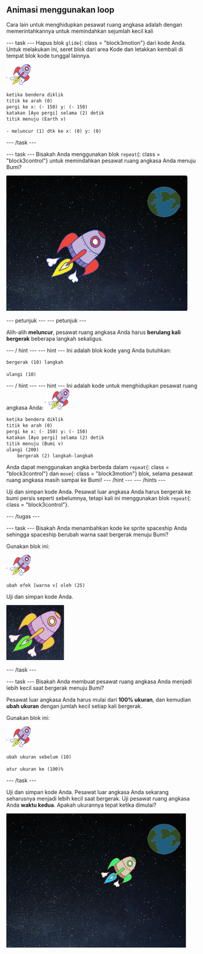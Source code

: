 ## Animasi menggunakan loop

Cara lain untuk menghidupkan pesawat ruang angkasa adalah dengan memerintahkannya untuk memindahkan sejumlah kecil kali

\--- task \--- Hapus blok `glide`{: class = "block3motion"} dari kode Anda. Untuk melakukan ini, seret blok dari area Kode dan letakkan kembali di tempat blok kode tunggal lainnya.

![Sprite pesawat ruang angkasa](images/sprite-spaceship.png)

```blocks3
ketika bendera diklik
titik ke arah (0)
pergi ke x: (- 150) y: (- 150)
katakan [Ayo pergi] selama (2) detik
titik menuju (Earth v)

- meluncur (1) dtk ke x: (0) y: (0)
```

\--- /task \---

\--- task \--- Bisakah Anda menggunakan blok `repeat`{: class = "block3control"} untuk memindahkan pesawat ruang angkasa Anda menuju Bumi?

![Menguji animasi pesawat luar angkasa](images/space-animate-stage.png)

\--- petunjuk \--- \--- petunjuk \---

Alih-alih **meluncur**, pesawat ruang angkasa Anda harus **berulang kali** **bergerak** beberapa langkah sekaligus.

\--- / hint \--- \--- hint \--- Ini adalah blok kode yang Anda butuhkan:

```blocks3
bergerak (10) langkah

ulangi (10)
```

\--- / hint \--- \--- hint \--- Ini adalah kode untuk menghidupkan pesawat ruang angkasa Anda: ![Sprite pesawat ruang angkasa](images/sprite-spaceship.png)

```blocks3
ketika bendera diklik
titik ke arah (0)
pergi ke x: (- 150) y: (- 150)
katakan [Ayo pergi] selama (2) detik
titik menuju (Bumi v)
ulangi (200)
    bergerak (2) langkah-langkah
```

Anda dapat menggunakan angka berbeda dalam `repeat`{: class = "block3control"} dan `move`{: class = "block3motion"} blok, selama pesawat ruang angkasa masih sampai ke Bumi! \--- /hint \--- \--- /hints \---

Uji dan simpan kode Anda. Pesawat luar angkasa Anda harus bergerak ke bumi persis seperti sebelumnya, tetapi kali ini menggunakan blok `repeat`{: class = "block3control"}.

\--- /tugas \---

\--- task \--- Bisakah Anda menambahkan kode ke sprite spaceship Anda sehingga spaceship berubah warna saat bergerak menuju Bumi?

Gunakan blok ini:

![Sprite pesawat ruang angkasa](images/sprite-spaceship.png)

```blocks3
ubah efek [warna v] oleh (25)
```

Uji dan simpan kode Anda.

![Menguji pesawat ruang angkasa yang berubah warna](images/space-colour-test.png)

\--- /task \---

\--- task \--- Bisakah Anda membuat pesawat ruang angkasa Anda menjadi lebih kecil saat bergerak menuju Bumi?

Pesawat luar angkasa Anda harus mulai dari **100% ukuran**, dan kemudian **ubah ukuran** dengan jumlah kecil setiap kali bergerak.

Gunakan blok ini:

![Sprite pesawat ruang angkasa](images/sprite-spaceship.png)

```blocks3
ubah ukuran sebelum (10)

atur ukuran ke (100)%
```

\--- /task \---

Uji dan simpan kode Anda. Pesawat luar angkasa Anda sekarang seharusnya menjadi lebih kecil saat bergerak. Uji pesawat ruang angkasa Anda **waktu kedua**. Apakah ukurannya tepat ketika dimulai?

![Menguji pesawat ruang angkasa yang menyusut](images/space-size-test.png)